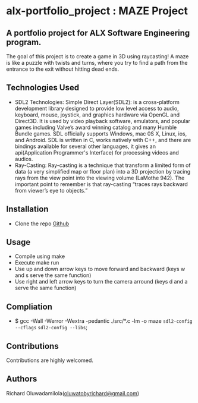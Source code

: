# alx-portfolio_project : MAZE Project

## A portfolio project for ALX Software Engineering program.
The goal of this project is to create a game in 3D using raycasting! A maze is like a puzzle with twists and turns, where you try to find a path from the entrance to the exit without hitting dead ends. 

## Technologies Used
* SDL2 Technologies: Simple Direct Layer(SDL2): is a cross-platform development library designed to provide low level access to audio, keyboard, mouse, joystick, and graphics hardware via OpenGL and Direct3D. It is used by video playback software, emulators, and popular games including Valve’s award winning catalog and many Humble Bundle games. SDL officially supports Windows, mac 0S X, Linux, ios, and Android.
SDL is written in C, works natively with C++, and there are bindings available for several other languages, it gives an api(Application Programmer's Interface) for processing videos and audios.
* Ray-Casting: Ray-casting is a technique that transform a limited form of data (a very simplified map or floor plan) into a 3D projection by tracing rays from the view point into the viewing volume (LaMothe 942). The important point to remember is that ray-casting “traces rays backward from viewer’s eye to objects.”
 
## Installation
* Clone the repo
[Github](https://github.com/richardoluwadamilola/alx-portfolio_project.git)

## Usage
* Compile using make
* Execute make run
* Use up and down arrow keys to move forward and backward (keys w and s serve the same function)
* Use right and left arrow keys to turn the camera arround (keys d and a serve the same function)

## Compliation
* $ gcc -Wall -Werror -Wextra -pedantic ./src/*.c -lm -o maze `sdl2-config --cflags` `sdl2-config --libs`;

## Contributions
Contributions are highly welcomed.

## Authors
Richard Oluwadamilola(oluwatobyrichard@gmail.com)
